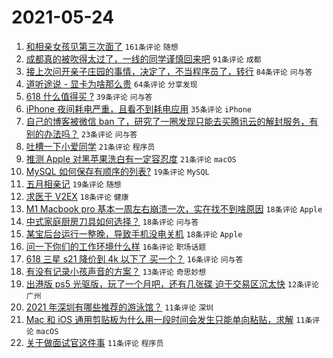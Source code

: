 # 2021-05-24

1. [和相亲女孩见第三次面了](https://www.v2ex.com/t/778770) `161条评论` `随想`
1. [成都真的被吹得太过了，一线的同学谨慎回来吧](https://www.v2ex.com/t/778775) `91条评论` `成都`
1. [接上次问开亲子庄园的事情，决定了，不当程序员了，转行](https://www.v2ex.com/t/778780) `84条评论` `问与答`
1. [道听途说 - 显卡为啥那么贵](https://www.v2ex.com/t/778757) `64条评论` `分享发现`
1. [618 什么值得买 ?](https://www.v2ex.com/t/778822) `39条评论` `问与答`
1. [iPhone 夜间耗电严重，且看不到耗电应用](https://www.v2ex.com/t/778753) `35条评论` `iPhone`
1. [自己的博客被微信 ban 了，研究了一圈发现只能去买腾讯云的解封服务，有别的办法吗？](https://www.v2ex.com/t/778833) `23条评论` `问与答`
1. [吐槽一下小爱同学](https://www.v2ex.com/t/778799) `21条评论` `程序员`
1. [推测 Apple 对黑苹果洗白有一定容忍度](https://www.v2ex.com/t/778760) `21条评论` `macOS`
1. [MySQL 如何保存有顺序的列表?](https://www.v2ex.com/t/778830) `19条评论` `MySQL`
1. [五月相亲记](https://www.v2ex.com/t/778803) `19条评论` `随想`
1. [求医于 V2EX](https://www.v2ex.com/t/778867) `18条评论` `健康`
1. [M1 Macbook pro 基本一周左右崩溃一次，实在找不到啥原因](https://www.v2ex.com/t/778782) `18条评论` `Apple`
1. [中式家庭厨房刀具如何选择？](https://www.v2ex.com/t/778768) `18条评论` `问与答`
1. [某宝后台运行一整晚，导致手机没电关机](https://www.v2ex.com/t/778756) `18条评论` `Apple`
1. [问一下你们的工作环境什么样](https://www.v2ex.com/t/778806) `16条评论` `职场话题`
1. [618 三星 s21 降价到 4k 以下了 买一个？](https://www.v2ex.com/t/778769) `16条评论` `问与答`
1. [有没有记录小孩声音的方案？](https://www.v2ex.com/t/778811) `13条评论` `奇思妙想`
1. [出港版 ps5 光驱版，玩了一个月吧，还有几张碟 迫于交易区沉太快](https://www.v2ex.com/t/778786) `12条评论` `广州`
1. [2021 年深圳有哪些推荐的游泳馆？](https://www.v2ex.com/t/778844) `11条评论` `深圳`
1. [Mac 和 iOS 通用剪贴板为什么用一段时间会发生只能单向粘贴，求解](https://www.v2ex.com/t/778832) `11条评论` `macOS`
1. [关于做面试官这件事](https://www.v2ex.com/t/778808) `11条评论` `程序员`

